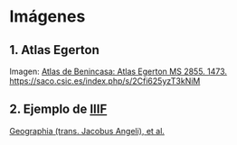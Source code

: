 # Imágenes

## 1. Atlas Egerton

Imagen: [Atlas de Benincasa: Atlas Egerton MS 2855. 1473.](https://data.bl.uk/pelagios/pel01.html "Atlas de Benincasa: Atlas Egerton MS 2855. 1473")   
https://saco.csic.es/index.php/s/2Cfi625yzT3kNiM

## 2. Ejemplo de [IIIF](https://iiif.io/ "IIIF")
[Geographia (trans. Jacobus Angeli), et al.](https://digital.bodleian.ox.ac.uk/objects/f37f05e7-a10f-4448-b29b-e836aad4fd1f/ "Geographia, Ptolomeo")
